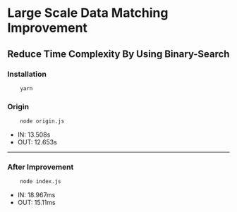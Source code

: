 # Large Scale Data Matching Improvement

## Reduce Time Complexity By Using Binary-Search

### Installation

```bash
    yarn
```

### Origin

```bash
    node origin.js
```

- IN: 13.508s
- OUT: 12.653s

---

### After Improvement

```bash
    node index.js
```

- IN: 18.967ms
- OUT: 15.11ms

